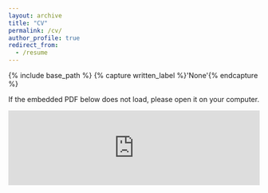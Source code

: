 ```yaml
---
layout: archive
title: "CV"
permalink: /cv/
author_profile: true
redirect_from:
  - /resume
---
```


{% include base_path %}
{% capture written_label %}'None'{% endcapture %}


If the embedded PDF below does not load, please open it on your computer. 

<embed src="https://Hv1000.github.io/files/Yan_HUANG_CV.pdf" type="application/pdf" width="100%" />
